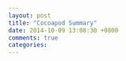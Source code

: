 ```yaml
---
layout: post
title: "Cocoapod Summary"
date: 2014-10-09 13:08:30 +0800
comments: true
categories: 
---
```

